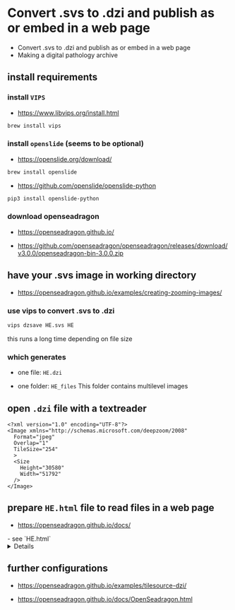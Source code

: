 # Convert .svs to .dzi and publish as or embed in a web page 
- Convert .svs to .dzi and publish as or embed in a web page
- Making a digital pathology archive

## install requirements

### install `VIPS`

- https://www.libvips.org/install.html

```zsh
brew install vips
```

### install `openslide` (seems to be optional)

- https://openslide.org/download/

```zsh
brew install openslide
```

- https://github.com/openslide/openslide-python

```zsh
pip3 install openslide-python
```

### download openseadragon

- https://openseadragon.github.io/

- https://github.com/openseadragon/openseadragon/releases/download/v3.0.0/openseadragon-bin-3.0.0.zip


## have your .svs image in working directory

- https://openseadragon.github.io/examples/creating-zooming-images/

### use vips to convert .svs to .dzi

```zsh
vips dzsave HE.svs HE
```

this runs a long time depending on file size


### which generates
 
- one file: `HE.dzi`

- one folder: `HE_files` This folder contains multilevel images

## open `.dzi` file with a textreader

```
<?xml version="1.0" encoding="UTF-8"?>
<Image xmlns="http://schemas.microsoft.com/deepzoom/2008"
  Format="jpeg"
  Overlap="1"
  TileSize="254"
  >
  <Size 
    Height="30580"
    Width="51792"
  />
</Image>
```

## prepare `HE.html` file to read files in a web page

- https://openseadragon.github.io/docs/


<summary>
- see `HE.html`
</summary>
<details>
```html
<meta charset="utf-8"/>
<div id="openseadragon1" style="width: 100%; height: 95%;"></div>
<script src="./openseadragon/openseadragon.min.js"></script>
<script src="openseadragon/openseadragon-scalebar.js"></script> <!-- for scalebar -->
<script type="text/javascript">
 var viewer = OpenSeadragon({
 id: 'openseadragon1',
 prefixUrl : './openseadragon/images/',
 showHomeControl : false, // optional
 showRotationControl : true,  // optional
 showNavigator : true,  // optional
 showFlipControl: true,  // optional
 navigatorBackground: 'rgb(240, 240, 240)',  // optional
 tileSources: {
 Image: {
Url: './HE_files/', // name of image folder
TileSize: '254', // see .dzi file
Overlap: '1', // see .dzi file
Format: 'jpeg', // see .dzi file
ServerFormat: 'Default', // optional
xmlns: 'http://schemas.microsoft.com/deepzoom/2009', // see .dzi file
Size: {
 Width: '51792', // see .dzi file
 Height: '30580' // see .dzi file
 } 
 }}});
// for scalebar
viewer.scalebar({ 
minWidth: '100px', 
pixelsPerMeter : '1.98255e+06', 
fontFamily : 'Arial', 
backgroundColor : 'rgba(255, 255, 255, 0.5)', 
fontSize : 'small', 
barThickness : '2', 
xOffset : '10', 
yOffset : '10'  
});
</script>
```
</details>



## further configurations

- https://openseadragon.github.io/examples/tilesource-dzi/

- https://openseadragon.github.io/docs/OpenSeadragon.html

